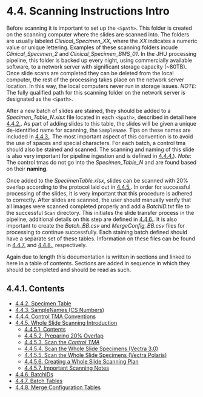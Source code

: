 # 4.4. Scanning Instructions Intro
Before scanning it is important to set up the ```<Spath>```. This folder is created on the scanning computer where the slides are scanned into. The folders are usually labeled *Clinical_Specimen_XX*, where the *XX* indicates a numeric value or unique lettering. Examples of these scanning folders incude *Clinical_Specimen_2* and *Clinical_Specimen_BMS_01*. In the JHU processing pipeline, this folder is backed up every night, using commercially available software, to a network server with significant storage capacity (~80TB). Once slide scans are completed they can be deleted from the local computer, the rest of the processing takes place on the network server location. In this way, the local computers never run in storage issues. *NOTE*: The fully qualified path for this scanning folder on the network server is designated as the ```<Spath>```. 

After a new batch of slides are stained, they should be added to a *Specimen_Table_N.xlsx* file located in each ```<Spath>```, described in detail here [4.4.2.](scanning/SpecimenTable.md). As part of adding slides to this table, the slides will be given a unique de-identified name for scanning, the ```SampleName```. Tips on these names are included in [4.4.3.](scanning/SampleNames.md). The most important aspect of this convention is to avoid the use of spaces and special characters. For each batch, a control tma should also be stained and scanned. The scanning and naming of this slide is also very important for pipeline ingestion and is defined in [4.4.4.](scanning/ControlTMAConventions.md)). *Note*: The control tmas do not go into the *Specimen_Table_N* and are found based on their **naming**.

Once added to the *SpecimenTable.xlsx*, slides can be scanned with 20% overlap according to the protocol laid out in [4.4.5.](scanning/WholeSlideScanning.md). In order for successful processing of the slides, it is very important that this procedure is adhered to correctly. After slides are scanned, the user should manually verify that all images were scanned completed properly and add a *BatchID.txt* file to the successful ```Scan``` directory. This initiates the slide transfer process in the pipeline, additional details on this step are defined in [4.4.6.](scanning/BatchIDs.md). It is also important to create the *Batch_BB.csv* and *MergeConfig_BB.csv* files for processing to continue successfully. Each staining batch defined should have a separate set of these tables. Information on these files can be found in [4.4.7.](scanning/BatchTables.md) and [4.4.8.](scanning/MergeConfigTables.md), respectively. 

Again due to length this documentation is written in sections and linked to here in a table of contents. Sections are added in sequence in which they should be completed and should be read as such.

## 4.4.1. Contents
   - [4.4.2. Specimen Table](scanning/SpecimenTable.md)
   - [4.4.3. SampleNames (CS Numbers)](scanning/SampleNames.md)
   - [4.4.4. Control TMA Conventions](scanning/ControlTMAConventions.md)
   - [4.4.5. Whole Slide Scanning Introduction](scanning/WholeSlideScanning.md)
     - [4.4.5.1. Contents](scanning/WholeSlideScanning.md/#4451-contents)
     - [4.4.5.2. Preparing 20% Overlap](scanning/Preparing20Overlap.md)
     - [4.4.5.3. Scan the *Control TMA*](scanning/ScantheControlTMA.md)
     - [4.4.5.4. Scan the Whole Slide Specimens (Vectra 3.0)](scanning/ScantheWholeSlideSpecimensVectra3.md)
     - [4.4.5.5. Scan the Whole Slide Specimens (Vectra Polaris)](scanning/ScantheWholeSlideSpecimensVectraPolaris.md)
     - [4.4.5.6. Creating a Whole Slide Scanning Plan](scanning/CreatingaWholeSlideScanningPlan.md)
     - [4.4.5.7. Important Scanning Notes](scanning/ImportantScanningNotes.md)
   - [4.4.6. BatchIDs](scanning/BatchIDs.md)
   - [4.4.7. Batch Tables](scanning/BatchTables.md)
   - [4.4.8. Merge Configuration Tables](scanning/MergeConfigTables.md)
